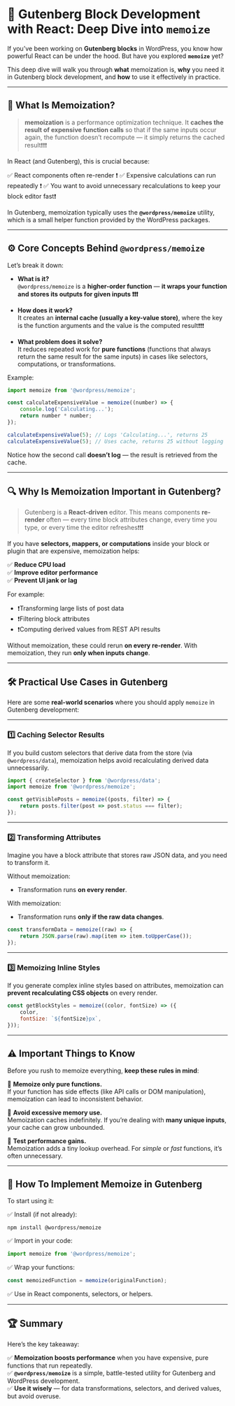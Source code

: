 # 🚀 Gutenberg Block Development with React: Deep Dive into **`memoize`**

If you’ve been working on **Gutenberg blocks** in WordPress, you know how powerful React can be under the hood. But have you explored **`memoize`** yet?  

This deep dive will walk you through **what** memoization is, **why** you need it in Gutenberg block development, and **how** to use it effectively in practice.

---

## 🧠 What Is Memoization?

> **memoization** is a performance optimization technique.
It **caches the result of expensive function calls** so that if the same inputs occur again, the function doesn’t recompute — it simply returns the cached result❗️❗️❗️

In React (and Gutenberg), this is crucial because:

✅ React components often re-render  ❗️
✅ Expensive calculations can run repeatedly  ❗️
✅ You want to avoid unnecessary recalculations to keep your block editor fast❗️

In Gutenberg, memoization typically uses the **`@wordpress/memoize`** utility, which is a small helper function provided by the WordPress packages.

---

## ⚙️ Core Concepts Behind `@wordpress/memoize`

Let’s break it down:

- **What is it?**  
  `@wordpress/memoize` is a **higher-order function** — **it wraps your function and stores its outputs for given inputs ❗️❗️❗️**

- **How does it work?**  
  It creates an **internal cache (usually a key-value store)**, where the key is the function arguments and the value is the computed result❗️❗️❗️

- **What problem does it solve?**  
  It reduces repeated work for **pure functions** (functions that always return the same result for the same inputs) in cases like selectors, computations, or transformations.

Example:
```js
import memoize from '@wordpress/memoize';

const calculateExpensiveValue = memoize((number) => {
    console.log('Calculating...');
    return number * number;
});

calculateExpensiveValue(5); // Logs 'Calculating...', returns 25
calculateExpensiveValue(5); // Uses cache, returns 25 without logging
```

Notice how the second call **doesn’t log** — the result is retrieved from the cache.

---

## 🔍 Why Is Memoization Important in Gutenberg?

> Gutenberg is a **React-driven** editor. This means components **re-render** often — every time block attributes change, every time you type, or every time the editor refreshes❗️❗️❗️

If you have **selectors, mappers, or computations** inside your block or plugin that are expensive, memoization helps:

✅ **Reduce CPU load**  
✅ **Improve editor performance**  
✅ **Prevent UI jank or lag**

For example:
- ❗️Transforming large lists of post data  
- ❗️Filtering block attributes  
- ❗️Computing derived values from REST API results

Without memoization, these could rerun **on every re-render**. With memoization, they run **only when inputs change**.

---

## 🛠️ Practical Use Cases in Gutenberg

Here are some **real-world scenarios** where you should apply `memoize` in Gutenberg development:

---

### 1️⃣ **Caching Selector Results**

If you build custom selectors that derive data from the store (via `@wordpress/data`), memoization helps avoid recalculating derived data unnecessarily.

```js
import { createSelector } from '@wordpress/data';
import memoize from '@wordpress/memoize';

const getVisiblePosts = memoize((posts, filter) => {
    return posts.filter(post => post.status === filter);
});
```

---

### 2️⃣ **Transforming Attributes**

Imagine you have a block attribute that stores raw JSON data, and you need to transform it.

Without memoization:
- Transformation runs **on every render**.

With memoization:
- Transformation runs **only if the raw data changes**.

```js
const transformData = memoize((raw) => {
    return JSON.parse(raw).map(item => item.toUpperCase());
});
```

---

### 3️⃣ **Memoizing Inline Styles**

If you generate complex inline styles based on attributes, memoization can **prevent recalculating CSS objects** on every render.

```js
const getBlockStyles = memoize((color, fontSize) => ({
    color,
    fontSize: `${fontSize}px`,
}));
```

---

## ⚠️ Important Things to Know

Before you rush to memoize everything, **keep these rules in mind**:

🔹 **Memoize only pure functions.**  
If your function has side effects (like API calls or DOM manipulation), memoization can lead to inconsistent behavior.

🔹 **Avoid excessive memory use.**  
Memoization caches indefinitely. If you’re dealing with **many unique inputs**, your cache can grow unbounded.

🔹 **Test performance gains.**  
Memoization adds a tiny lookup overhead. For *simple* or *fast* functions, it’s often unnecessary.

---

## 🚀 How To Implement Memoize in Gutenberg

To start using it:

✅ Install (if not already):
```
npm install @wordpress/memoize
```

✅ Import in your code:
```js
import memoize from '@wordpress/memoize';
```

✅ Wrap your functions:
```js
const memoizedFunction = memoize(originalFunction);
```

✅ Use in React components, selectors, or helpers.

---

## 🏆 Summary

Here’s the key takeaway:

✅ **Memoization boosts performance** when you have expensive, pure functions that run repeatedly.  
✅ **`@wordpress/memoize`** is a simple, battle-tested utility for Gutenberg and WordPress development.  
✅ **Use it wisely** — for data transformations, selectors, and derived values, but avoid overuse.

